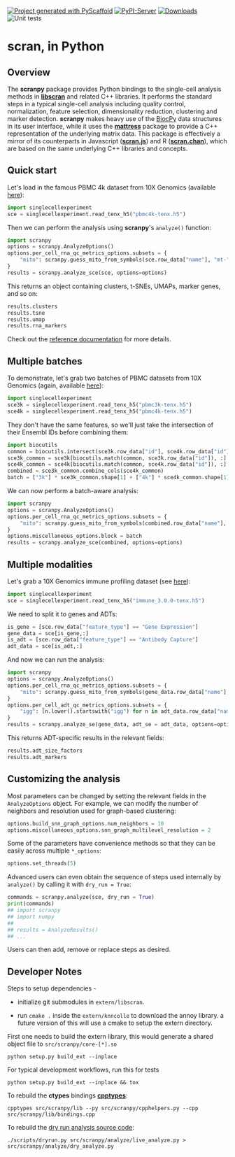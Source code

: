 <!-- These are examples of badges you might want to add to your README:
     please update the URLs accordingly

[![Built Status](https://api.cirrus-ci.com/github/<USER>/scranpy.svg?branch=main)](https://cirrus-ci.com/github/<USER>/scranpy)
[![ReadTheDocs](https://readthedocs.org/projects/scranpy/badge/?version=latest)](https://scranpy.readthedocs.io/en/stable/)
[![Coveralls](https://img.shields.io/coveralls/github/<USER>/scranpy/main.svg)](https://coveralls.io/r/<USER>/scranpy)
[![Conda-Forge](https://img.shields.io/conda/vn/conda-forge/scranpy.svg)](https://anaconda.org/conda-forge/scranpy)
[![Twitter](https://img.shields.io/twitter/url/http/shields.io.svg?style=social&label=Twitter)](https://twitter.com/scranpy)
-->

[![Project generated with PyScaffold](https://img.shields.io/badge/-PyScaffold-005CA0?logo=pyscaffold)](https://pyscaffold.org/)
[![PyPI-Server](https://img.shields.io/pypi/v/scranpy.svg)](https://pypi.org/project/scranpy/)
[![Downloads](https://static.pepy.tech/badge/scranpy/month)](https://pepy.tech/project/scranpy)
![Unit tests](https://github.com/BiocPy/scranpy/actions/workflows/pypi-test.yml/badge.svg)

# scran, in Python

## Overview

The **scranpy** package provides Python bindings to the single-cell analysis methods in [**libscran**](https://github.com/LTLA/libscran) and related C++ libraries.
It performs the standard steps in a typical single-cell analysis including quality control, normalization, feature selection, dimensionality reduction, clustering and marker detection.
**scranpy** makes heavy use of the [BiocPy](https://github.com/BiocPy) data structures in its user interface,
while it uses the [**mattress**](https://pypi.org/project/mattress) package to provide a C++ representation of the underlying matrix data.
This package is effectively a mirror of its counterparts in Javascript ([**scran.js**](https://npmjs.com/package/scran.js)) and R ([**scran.chan**](https://github.com/LTLA/scran.chan)),
which are based on the same underlying C++ libraries and concepts.

## Quick start

Let's load in the famous PBMC 4k dataset from 10X Genomics (available [here](https://github.com/kanaverse/random-test-files/releases/tag/10x-pbmc-v1.0.0)):

```python
import singlecellexperiment
sce = singlecellexperiment.read_tenx_h5("pbmc4k-tenx.h5")
```

Then we can perform the analysis using **scranpy**'s `analyze()` function:

```python
import scranpy
options = scranpy.AnalyzeOptions()
options.per_cell_rna_qc_metrics_options.subsets = {
    "mito": scranpy.guess_mito_from_symbols(sce.row_data["name"], "mt-")
}
results = scranpy.analyze_sce(sce, options=options)
```

This returns an object containing clusters, t-SNEs, UMAPs, marker genes, and so on:

```python
results.clusters
results.tsne
results.umap
results.rna_markers
```

Check out the [reference documentation](https://biocpy.github.io/scranpy) for more details.

## Multiple batches

To demonstrate, let's grab two batches of PBMC datasets from 10X Genomics (again, available [here](https://github.com/kanaverse/random-test-files/releases/tag/10x-pbmc-v1.0.0)):

```python
import singlecellexperiment
sce3k = singlecellexperiment.read_tenx_h5("pbmc3k-tenx.h5")
sce4k = singlecellexperiment.read_tenx_h5("pbmc4k-tenx.h5")
```

They don't have the same features, so we'll just take the intersection of their Ensembl IDs before combining them:

```python
import biocutils
common = biocutils.intersect(sce3k.row_data["id"], sce4k.row_data["id"])
sce3k_common = sce3k[biocutils.match(common, sce3k.row_data["id"]), :]
sce4k_common = sce4k[biocutils.match(common, sce4k.row_data["id"]), :]
combined = sce3k_common.combine_cols(sce4k_common)
batch = ["3k"] * sce3k_common.shape[1] + ["4k"] * sce4k_common.shape[1]
```

We can now perform a batch-aware analysis:

```python
import scranpy
options = scranpy.AnalyzeOptions()
options.per_cell_rna_qc_metrics_options.subsets = {
    "mito": scranpy.guess_mito_from_symbols(combined.row_data["name"], "mt-")
}
options.miscellaneous_options.block = batch
results = scranpy.analyze_sce(combined, options=options)
```

## Multiple modalities

Let's grab a 10X Genomics immune profiling dataset (see [here](https://github.com/kanaverse/random-test-files/releases/download/10x-immune-v1.0.0/immune_3.0.0-tenx.h5)):

```python
import singlecellexperiment
sce = singlecellexperiment.read_tenx_h5("immune_3.0.0-tenx.h5")
```

We need to split it to genes and ADTs:

```python
is_gene = [sce.row_data["feature_type"] == "Gene Expression"]
gene_data = sce[is_gene,:]
is_adt = [sce.row_data["feature_type"] == "Antibody Capture"]
adt_data = sce[is_adt,:]
```

And now we can run the analysis:

```python
import scranpy
options = scranpy.AnalyzeOptions()
options.per_cell_rna_qc_metrics_options.subsets = {
    "mito": scranpy.guess_mito_from_symbols(gene_data.row_data["name"], "mt-")
}
options.per_cell_adt_qc_metrics_options.subsets = {
    "igg": [n.lower().startswith("igg") for n in adt_data.row_data["name"]]
}
results = scranpy.analyze_se(gene_data, adt_se = adt_data, options=options)
```

This returns ADT-specific results in the relevant fields:

```python
results.adt_size_factors
results.adt_markers
```

## Customizing the analysis

Most parameters can be changed by setting the relevant fields in the `AnalyzeOptions` object.
For example, we can modify the number of neighbors and resolution used for graph-based clustering:

```python
options.build_snn_graph_options.num_neighbors = 10
options.miscellaneous_options.snn_graph_multilevel_resolution = 2
```

Some of the parameters have convenience methods so that they can be easily across multiple `*_options`:

```python
options.set_threads(5)
```

Advanced users can even obtain the sequence of steps used internally by `analyze()` by calling it with `dry_run = True`:

```python
commands = scranpy.analyze(sce, dry_run = True)
print(commands)
## import scranpy
## import numpy
## 
## results = AnalyzeResults()
## ...
```

Users can then add, remove or replace steps as desired.

## Developer Notes

Steps to setup dependencies -

- initialize git submodules in `extern/libscran`.

- run `cmake .` inside the `extern/knncolle` to download the annoy library. a future version of this will use a cmake to setup the extern directory.

First one needs to build the extern library, this would generate a shared object file to `src/scranpy/core-[*].so`

```shell
python setup.py build_ext --inplace
```

For typical development workflows, run this for tests

```shell
python setup.py build_ext --inplace && tox
```

To rebuild the **ctypes** bindings [**cpptypes**](https://github.com/BiocPy/ctypes-wrapper):

```shell
cpptypes src/scranpy/lib --py src/scranpy/cpphelpers.py --cpp src/scranpy/lib/bindings.cpp
```

To rebuild the [dry run analysis source code](src/scranpy/analysis_dry.py):

```shell
./scripts/dryrun.py src/scranpy/analyze/live_analyze.py > src/scranpy/analyze/dry_analyze.py
```
